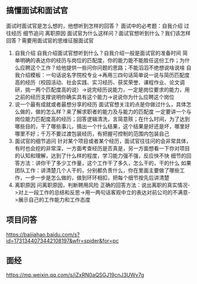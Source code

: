 <!--
 * @Author: yuzihan yuzihanyuzihan@163.com
 * @Date: 2022-06-03 10:58:00
 * @LastEditors: yuzihan yuzihanyuzihan@163.com
 * @LastEditTime: 2022-06-03 12:50:40
 * @FilePath: /fe_interview/面经/面试.md
 * @Description: 这是默认设置,请设置`customMade`, 打开koroFileHeader查看配置 进行设置: https://github.com/OBKoro1/koro1FileHeader/wiki/%E9%85%8D%E7%BD%AE
-->

## 搞懂面试和面试官

面试时面试官是怎么想的，他想听到怎样的回答？
面试中的必考题：自我介绍 过往经历 细节追问 离职原因
面试官为什么这样问？面试官想听到什么？我们该怎样回答？需要用面试官的思维征服面试官

1. 自我介绍
   自我介绍面试官想听到什么？自我介绍一般是面试官的准备时间
   简单明确的表达你的经历与岗位的匹配度，你的能力能不能胜任这份工作；为什么应聘这个工作？给他提供一些问你问题的思路；不能滔滔不绝想说啥说啥
   自我介绍模板：一句话说名字院校专业->再用三四句话简单说一说与简历匹配度高的经历（校园活动、社会实践、实习经历、获奖荣誉、课程作业、论文调研，挑一两个匹配度高的说）->说完经历说能力，一定是岗位要求的能力，用之前的经历支撑说明你确实具有这个能力->说说你为什么应聘这个岗位
2. 说一个最有成就或者最想分享的经历
   面试官想关注的点是你做过什么，具体怎么做的，做的怎么样？来了解求职者的能力及与能力的匹配度
   一定要讲一个与岗位能力匹配度高的经历；回答逻辑清洗，言简意赅；在什么时间，为了达到哪些目的，干了哪些事儿，搞出一个什么结果，这个结果是好还是坏，哪里好哪里不好；千万不要过渡包装经历，有把握可控制的范围内包装自己
3. 面试官的细节追问
   针对某个项目或者某个经历，面试官往往问的会非常具体，有时也会挖的非常深，一方面考查经历是否真是，另一方面想看一下你对项目的认知和理解，达到了什么样的程度，学习能力强不强，反应快不快
   细节的回答方法：讲你干了多少工作量，这个工作干了多久，怎么干的，干的什么
   如果团队工作：讲清楚几个人干的，分别都负责什么，你在里面主要做了哪些工作，一步一步是怎么做的，做到环环相扣，把每个细节按先后讲清楚
4. 离职原因
   问离职原因，判断聘用风险
   正确的回答方法：说出离职的真实情况->对上一段工作的总结和反思->用一两句话客观中立的表达对前公司的不满意->展示自己的工作能力和工作态度

## 项目问答

https://baijiahao.baidu.com/s?id=1731344073442108197&wfr=spider&for=pc

## 面经

https://mp.weixin.qq.com/s/iZxRN0aQSGJ19cnJ3UWv7g
